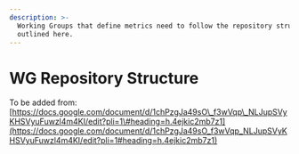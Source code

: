 ```yaml
---
description: >-
  Working Groups that define metrics need to follow the repository structure
  outlined here.
---
```


# WG Repository Structure

To be added from: [https://docs.google.com/document/d/1chPzgJa49sO\_f3wVqp\_NLJupSVyKHSVyuFuwzl4m4KI/edit?pli=1\#heading=h.4ejkic2mb7z1](https://docs.google.com/document/d/1chPzgJa49sO_f3wVqp_NLJupSVyKHSVyuFuwzl4m4KI/edit?pli=1#heading=h.4ejkic2mb7z1)

